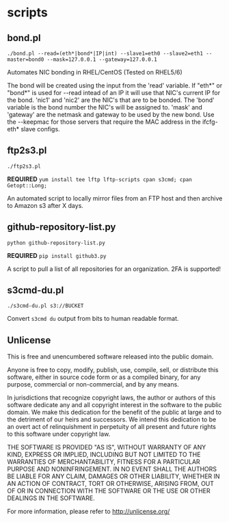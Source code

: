scripts
=======

## bond.pl
```
./bond.pl --read=(eth*|bond*|IP|int) --slave1=eth0 --slave2=eth1 --master=bond0 --mask=127.0.0.1 --gateway=127.0.0.1
```
Automates NIC bonding in RHEL/CentOS (Tested on RHEL5/6)

The bond will be created using the input from the 'read' variable. If "eth*" or "bond*" is used for --read intead of
an IP it will use that NIC's current IP for the bond. 'nic1' and 'nic2' are the NIC's that are to be bonded. The
'bond' variable is the bond number the NIC's will be assigned to.  'mask' and 'gateway' are the netmask and gateway
to be used by the new bond.  Use the --keepmac for those servers that require the MAC address in the ifcfg-eth* slave
configs.

## ftp2s3.pl
```
./ftp2s3.pl
```
**REQUIRED** `yum install tee lftp lftp-scripts cpan s3cmd; cpan Getopt::Long;`

An automated script to locally mirror files from an FTP host and then archive to Amazon s3 after X days.

## github-repository-list.py
```
python github-repository-list.py
```

**REQUIRED** `pip install github3.py`

A script to pull a list of all repositories for an organization. 2FA is supported!

## s3cmd-du.pl
```
./s3cmd-du.pl s3://BUCKET
```
Convert `s3cmd du` output from bits to human readable format.

Unlicense
---------

This is free and unencumbered software released into the public domain.

Anyone is free to copy, modify, publish, use, compile, sell, or
distribute this software, either in source code form or as a compiled
binary, for any purpose, commercial or non-commercial, and by any
means.

In jurisdictions that recognize copyright laws, the author or authors
of this software dedicate any and all copyright interest in the
software to the public domain. We make this dedication for the benefit
of the public at large and to the detriment of our heirs and
successors. We intend this dedication to be an overt act of
relinquishment in perpetuity of all present and future rights to this
software under copyright law.

THE SOFTWARE IS PROVIDED "AS IS", WITHOUT WARRANTY OF ANY KIND,
EXPRESS OR IMPLIED, INCLUDING BUT NOT LIMITED TO THE WARRANTIES OF
MERCHANTABILITY, FITNESS FOR A PARTICULAR PURPOSE AND NONINFRINGEMENT.
IN NO EVENT SHALL THE AUTHORS BE LIABLE FOR ANY CLAIM, DAMAGES OR
OTHER LIABILITY, WHETHER IN AN ACTION OF CONTRACT, TORT OR OTHERWISE,
ARISING FROM, OUT OF OR IN CONNECTION WITH THE SOFTWARE OR THE USE OR
OTHER DEALINGS IN THE SOFTWARE.

For more information, please refer to <http://unlicense.org/>
